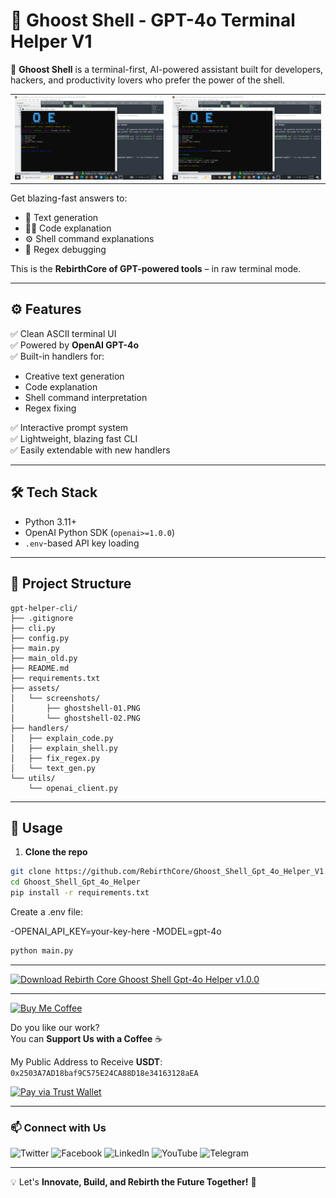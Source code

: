 # 👻 Ghoost Shell - GPT-4o Terminal Helper V1

🚀 **Ghoost Shell** is a terminal-first, AI-powered assistant built for developers, hackers, and productivity lovers who prefer the power of the shell.  

<table>
  <tr>
    <td><img src="assets/screenshots/ghostshell-01.PNG" alt="Screenshot 1" width="100%"/></td>
    <td><img src="assets/screenshots/ghostshell-02.PNG" alt="Screenshot 2" width="100%"/></td>
  </tr>
</table>

Get blazing-fast answers to:
- 🧠 Text generation
- 👨‍💻 Code explanation
- ⚙️ Shell command explanations
- 🧩 Regex debugging

This is the **RebirthCore of GPT-powered tools** – in raw terminal mode.

---

## ⚙️ Features

✅ Clean ASCII terminal UI  
✅ Powered by **OpenAI GPT-4o**  
✅ Built-in handlers for:
- Creative text generation
- Code explanation
- Shell command interpretation
- Regex fixing

✅ Interactive prompt system  
✅ Lightweight, blazing fast CLI  
✅ Easily extendable with new handlers

---

## 🛠️ Tech Stack

- Python 3.11+
- OpenAI Python SDK (`openai>=1.0.0`)
- `.env`-based API key loading

---

## 📂 Project Structure

```
gpt-helper-cli/
├── .gitignore
├── cli.py
├── config.py
├── main.py
├── main_old.py
├── README.md
├── requirements.txt
├── assets/
│   └── screenshots/
│       ├── ghostshell-01.PNG
│       └── ghostshell-02.PNG
├── handlers/
│   ├── explain_code.py
│   ├── explain_shell.py
│   ├── fix_regex.py
│   └── text_gen.py
└── utils/
    └── openai_client.py
```
---

## 🚀 Usage

1. **Clone the repo**
```sh
git clone https://github.com/RebirthCore/Ghoost_Shell_Gpt_4o_Helper_V1.git
cd Ghoost_Shell_Gpt_4o_Helper
pip install -r requirements.txt
```

Create a .env file:

-OPENAI_API_KEY=your-key-here
-MODEL=gpt-4o

```sh
python main.py

```
---

[![Download Rebirth Core Ghoost Shell Gpt-4o Helper v1.0.0](https://img.shields.io/badge/📥%20Download%20Pen%20Rebirth%20To%20Do%20list%20-v1.0.0-blue?style=for-the-badge)](https://github.com/RebirthCore/Ghoost_Shell_Gpt_4o_Helper_V1/releases/tag/v1.0.0)

---

[![Buy Me Coffee](https://img.shields.io/badge/Buy%20Me%20Coffee-%23FFDD00.svg?style=for-the-badge&logo=buy-me-a-coffee&logoColor=black)](https://link.trustwallet.com/send?coin=20000714&address=0x2503A7AD18baf9C575E24CA88D18e34163128aEA&token_id=0x55d398326f99059fF775485246999027B3197955)

Do you like our work?  
You can **Support Us with a Coffee** ☕

My Public Address to Receive **USDT**:  
`0x2503A7AD18baf9C575E24CA88D18e34163128aEA`

[![Pay via Trust Wallet](https://img.shields.io/badge/Pay%20via%20Trust%20Wallet-%23007AFF.svg?style=for-the-badge&logo=trustwallet&logoColor=white)](https://link.trustwallet.com/send?coin=20000714&address=0x2503A7AD18baf9C575E24CA88D18e34163128aEA&token_id=0x55d398326f99059fF775485246999027B3197955)


---

### 📫 Connect with Us

![Twitter](https://img.shields.io/badge/x-%231DA1F2.svg?style=for-the-badge&logo=x&logoColor=white&link=https://x.com/Rebirth_Core)
![Facebook](https://img.shields.io/badge/Facebook-%231877F2.svg?style=for-the-badge&logo=facebook&logoColor=white&link=https://web.facebook.com/people/Rebirth-Core/61573497102060/)
![LinkedIn](https://img.shields.io/badge/LinkedIn-%230A66C2.svg?style=for-the-badge&logo=linkedin&logoColor=white&link=https://www.linkedin.com/company/rebirth-core/)
![YouTube](https://img.shields.io/badge/YouTube-%23FF0000.svg?style=for-the-badge&logo=youtube&logoColor=white&link=https://www.youtube.com/@rebirth_core)
![Telegram](https://img.shields.io/badge/Telegram-%2326A5E4.svg?style=for-the-badge&logo=telegram&logoColor=white&link=https://t.me/RebirthCoreCommunity)

---

💡 Let's **Innovate, Build, and Rebirth the Future Together!** 🚀  

